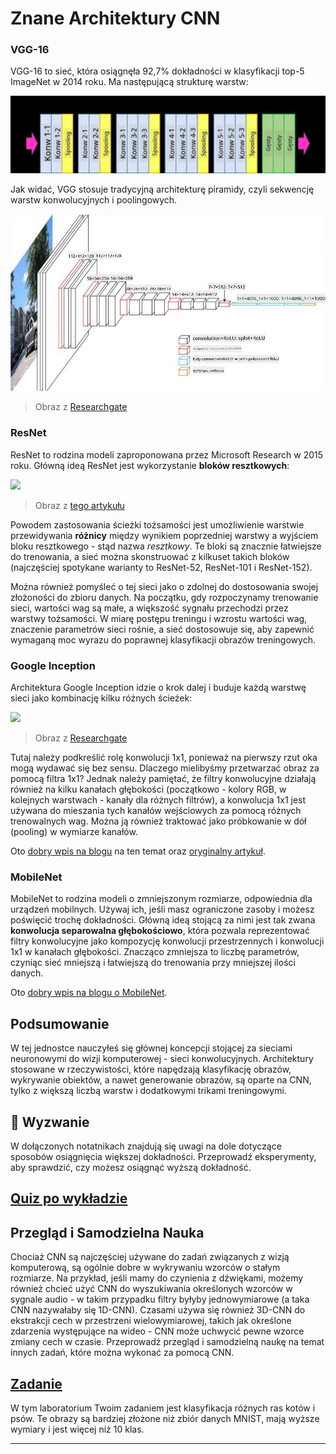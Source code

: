 <!--
CO_OP_TRANSLATOR_METADATA:
{
  "original_hash": "53faab85adfcebd8c10bcd71dc2fa557",
  "translation_date": "2025-09-23T13:51:18+00:00",
  "source_file": "lessons/4-ComputerVision/07-ConvNets/CNN_Architectures.md",
  "language_code": "pl"
}
-->
# Znane Architektury CNN

### VGG-16

VGG-16 to sieć, która osiągnęła 92,7% dokładności w klasyfikacji top-5 ImageNet w 2014 roku. Ma następującą strukturę warstw:

![ImageNet Layers](../../../../../translated_images/vgg-16-arch1.d901a5583b3a51baeaab3e768567d921e5d54befa46e1e642616c5458c934028.pl.jpg)

Jak widać, VGG stosuje tradycyjną architekturę piramidy, czyli sekwencję warstw konwolucyjnych i poolingowych.

![ImageNet Pyramid](../../../../../translated_images/vgg-16-arch.64ff2137f50dd49fdaa786e3f3a975b3f22615efd13efb19c5d22f12e01451a1.pl.jpg)

> Obraz z [Researchgate](https://www.researchgate.net/figure/Vgg16-model-structure-To-get-the-VGG-NIN-model-we-replace-the-2-nd-4-th-6-th-7-th_fig2_335194493)

### ResNet

ResNet to rodzina modeli zaproponowana przez Microsoft Research w 2015 roku. Główną ideą ResNet jest wykorzystanie **bloków resztkowych**:

<img src="images/resnet-block.png" width="300"/>

> Obraz z [tego artykułu](https://arxiv.org/pdf/1512.03385.pdf)

Powodem zastosowania ścieżki tożsamości jest umożliwienie warstwie przewidywania **różnicy** między wynikiem poprzedniej warstwy a wyjściem bloku resztkowego - stąd nazwa *resztkowy*. Te bloki są znacznie łatwiejsze do trenowania, a sieć można skonstruować z kilkuset takich bloków (najczęściej spotykane warianty to ResNet-52, ResNet-101 i ResNet-152).

Można również pomyśleć o tej sieci jako o zdolnej do dostosowania swojej złożoności do zbioru danych. Na początku, gdy rozpoczynamy trenowanie sieci, wartości wag są małe, a większość sygnału przechodzi przez warstwy tożsamości. W miarę postępu treningu i wzrostu wartości wag, znaczenie parametrów sieci rośnie, a sieć dostosowuje się, aby zapewnić wymaganą moc wyrazu do poprawnej klasyfikacji obrazów treningowych.

### Google Inception

Architektura Google Inception idzie o krok dalej i buduje każdą warstwę sieci jako kombinację kilku różnych ścieżek:

<img src="images/inception.png" width="400"/>

> Obraz z [Researchgate](https://www.researchgate.net/figure/Inception-module-with-dimension-reductions-left-and-schema-for-Inception-ResNet-v1_fig2_355547454)

Tutaj należy podkreślić rolę konwolucji 1x1, ponieważ na pierwszy rzut oka mogą wydawać się bez sensu. Dlaczego mielibyśmy przetwarzać obraz za pomocą filtra 1x1? Jednak należy pamiętać, że filtry konwolucyjne działają również na kilku kanałach głębokości (początkowo - kolory RGB, w kolejnych warstwach - kanały dla różnych filtrów), a konwolucja 1x1 jest używana do mieszania tych kanałów wejściowych za pomocą różnych trenowalnych wag. Można ją również traktować jako próbkowanie w dół (pooling) w wymiarze kanałów.

Oto [dobry wpis na blogu](https://medium.com/analytics-vidhya/talented-mr-1x1-comprehensive-look-at-1x1-convolution-in-deep-learning-f6b355825578) na ten temat oraz [oryginalny artykuł](https://arxiv.org/pdf/1312.4400.pdf).

### MobileNet

MobileNet to rodzina modeli o zmniejszonym rozmiarze, odpowiednia dla urządzeń mobilnych. Używaj ich, jeśli masz ograniczone zasoby i możesz poświęcić trochę dokładności. Główną ideą stojącą za nimi jest tak zwana **konwolucja separowalna głębokościowo**, która pozwala reprezentować filtry konwolucyjne jako kompozycję konwolucji przestrzennych i konwolucji 1x1 w kanałach głębokości. Znacząco zmniejsza to liczbę parametrów, czyniąc sieć mniejszą i łatwiejszą do trenowania przy mniejszej ilości danych.

Oto [dobry wpis na blogu o MobileNet](https://medium.com/analytics-vidhya/image-classification-with-mobilenet-cc6fbb2cd470).

## Podsumowanie

W tej jednostce nauczyłeś się głównej koncepcji stojącej za sieciami neuronowymi do wizji komputerowej - sieci konwolucyjnych. Architektury stosowane w rzeczywistości, które napędzają klasyfikację obrazów, wykrywanie obiektów, a nawet generowanie obrazów, są oparte na CNN, tylko z większą liczbą warstw i dodatkowymi trikami treningowymi.

## 🚀 Wyzwanie

W dołączonych notatnikach znajdują się uwagi na dole dotyczące sposobów osiągnięcia większej dokładności. Przeprowadź eksperymenty, aby sprawdzić, czy możesz osiągnąć wyższą dokładność.

## [Quiz po wykładzie](https://ff-quizzes.netlify.app/en/ai/quiz/14)

## Przegląd i Samodzielna Nauka

Chociaż CNN są najczęściej używane do zadań związanych z wizją komputerową, są ogólnie dobre w wykrywaniu wzorców o stałym rozmiarze. Na przykład, jeśli mamy do czynienia z dźwiękami, możemy również chcieć użyć CNN do wyszukiwania określonych wzorców w sygnale audio - w takim przypadku filtry byłyby jednowymiarowe (a taka CNN nazywałaby się 1D-CNN). Czasami używa się również 3D-CNN do ekstrakcji cech w przestrzeni wielowymiarowej, takich jak określone zdarzenia występujące na wideo - CNN może uchwycić pewne wzorce zmiany cech w czasie. Przeprowadź przegląd i samodzielną naukę na temat innych zadań, które można wykonać za pomocą CNN.

## [Zadanie](lab/README.md)

W tym laboratorium Twoim zadaniem jest klasyfikacja różnych ras kotów i psów. Te obrazy są bardziej złożone niż zbiór danych MNIST, mają wyższe wymiary i jest więcej niż 10 klas.

---

